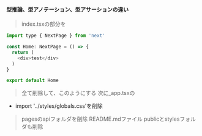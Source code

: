 #### 型推論、型アノテーション、型アサーションの違い
> index.tsxの部分を
```js
import type { NextPage } from 'next'

const Home: NextPage = () => {
  return (
    <div>test</div>
  )
}

export default Home
```
> 全て削除して、このようにする
> 次に_app.tsxの
- import '../styles/globals.css'を削除
> pagesのapiフォルダを削除
> README.mdファイル
> publicとstylesフォルダも削除

